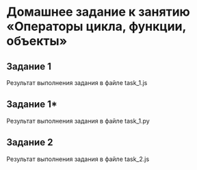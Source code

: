# Домашнее задание к занятию «Операторы цикла, функции, объекты»
## Задание 1
Результат выполнения задания в файле task_1.js
## Задание 1*
Результат выполнения задания в файле task_1.py
## Задание 2
Результат выполнения задания в файле task_2.js